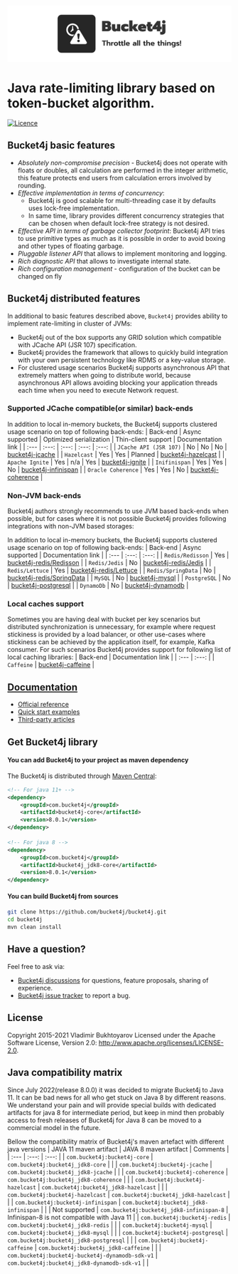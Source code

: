 ![](/asciidoc/src/main/docs/asciidoc/images/white-logo.png)

# Java rate-limiting library based on token-bucket algorithm.

[![Licence](https://img.shields.io/hexpm/l/plug.svg)](https://github.com/bucket4j/bucket4j/blob/master/LICENSE.txt)

## Bucket4j basic features
* *Absolutely non-compromise precision* - Bucket4j does not operate with floats or doubles, all calculation are performed in the integer arithmetic, this feature protects end users from calculation errors involved by rounding.
* *Effective implementation in terms of concurrency*:
  - Bucket4j is good scalable for multi-threading case it by defaults uses lock-free implementation.
  - In same time, library provides different concurrency strategies that can be chosen when default lock-free strategy is not desired.
* *Effective API in terms of garbage collector footprint*: Bucket4j API tries to use primitive types as much as it is possible in order to avoid boxing and other types of floating garbage.
* *Pluggable listener API* that allows to implement monitoring and logging.
* *Rich diagnostic API* that allows to investigate internal state.
* *Rich configuration management* - configuration of the bucket can be changed on fly

## Bucket4j distributed features
In additional to basic features described above, ```Bucket4j``` provides ability to implement rate-limiting in cluster of JVMs:
- Bucket4j out of the box supports any GRID solution which compatible with JCache API (JSR 107) specification.
- Bucket4j provides the framework that allows to quickly build integration with your own persistent technology like RDMS or a key-value storage.
- For clustered usage scenarios Bucket4j supports asynchronous API that extremely matters when going to distribute world, because asynchronous API allows avoiding blocking your application threads each time when you need to execute Network request.

### Supported JCache compatible(or similar) back-ends
In addition to local in-memory buckets, the Bucket4j supports clustered usage scenario on top of following back-ends:
| Back-end                   |  Async supported | Optimized serialization | Thin-client support |  Documentation link     |
| :---                       | :---:            | :---:                   | :---:               | :---:                   |
| ```JCache API (JSR 107)``` |  No              | No                      | No                  | [bucket4j-jcache](https://bucket4j.com/8.0.1/toc.html#bucket4j-jcache)     |
| ```Hazelcast```            |  Yes             | Yes                     | Planned             | [bucket4j-hazelcast](https://bucket4j.com/8.0.1/toc.html#bucket4j-hazelcast)  |
| ```Apache Ignite```        |  Yes             | n/a                     | Yes                 | [bucket4j-ignite](https://bucket4j.com/8.0.1/toc.html#bucket4j-ignite)     |
| ```Inifinispan```          |  Yes             | Yes                     | No                  | [bucket4j-infinispan](https://bucket4j.com/8.0.1/toc.html#bucket4j-infinispan) |
| ```Oracle Coherence```     |  Yes             | Yes                     | No                  | [bucket4j-coherence](https://bucket4j.com/8.0.1/toc.html#bucket4j-coherence)  |

### Non-JVM back-ends
Bucket4j authors strongly recommends to use JVM based back-ends when possible, 
but for cases where it is not possible Bucket4j provides following integrations with non-JVM based storages:   

In addition to local in-memory buckets, the Bucket4j supports clustered usage scenario on top of following back-ends:
| Back-end                   |  Async supported | Documentation link      |
| :---                       | :---:            | :---:                   |
| ```Redis/Redisson```       |  Yes             | [bucket4j-redis/Redisson](https://bucket4j.com/8.0.1/toc.html#example-of-bucket-instantiation-via-redissonbasedproxymanager)      |
| ```Redis/Jedis```          |  No              | [bucket4j-redis/Jedis](https://bucket4j.com/8.0.1/toc.html#example-of-bucket-instantiation-via-jedisbasedproxymanager)      |
| ```Redis/Lettuce```        |  Yes             | [bucket4j-redis/Lettuce](https://bucket4j.com/8.0.1/toc.html#example-of-bucket-instantiation-via-lettucebasedproxymanager)      |
| ```Redis/SpringData```     |  No              | [bucket4j-redis/SpringData](https://bucket4j.com/8.0.1/toc.html#example-of-bucket-instantiation-via-springdataredisbasedproxymanager)      |
| ```MySQL```                |  No              | [bucket4j-mysql](https://bucket4j.com/8.0.1/toc.html#mysql-integration)      |
| ```PostgreSQL```           |  No              | [bucket4j-postgresql](https://bucket4j.com/8.0.1/toc.html#postgresql-integration) |
| ```DynamoDb```             |  No              | [bucket4j-dynamodb](https://github.com/bucket4j/bucket4j/blob/master/bucket4j-dynamodb-sdk-v1/src/main/java/io/github/bucket4j/dynamodb/v1/LongDynamoDBProxyManager.java) |

### Local caches support
Sometimes you are having deal with bucket per key scenarios but distributed synchronization is unnecessary, for example where request stickiness is provided by a load balancer, or other use-cases where stickiness can be achieved by the application itself, for example, Kafka consumer. For such scenarios Bucket4j provides support for following list of local caching libraries:
| Back-end                      | Documentation link      |
| :---                          | :---:                   |
| ```Caffeine```                | [bucket4j-caffeine](https://github.com/bucket4j/bucket4j/blob/7.3/bucket4j-caffeine/src/main/java/io/github/bucket4j/caffeine/CaffeineProxyManager.java)      |

## [Documentation](https://bucket4j.com)
* [Official reference](https://bucket4j.com/8.0.1/toc.html)
* [Quick start examples](https://bucket4j.com/8.0.1/toc.html#quick-start-examples)
* [Third-party articles](https://bucket4j.com/#third-party-articles)

## Get Bucket4j library
#### You can add Bucket4j to your project as maven dependency
The Bucket4j is distributed through [Maven Central](http://search.maven.org/):
```xml
<!-- For java 11+ -->
<dependency>
    <groupId>com.bucket4j</groupId>
    <artifactId>bucket4j-core</artifactId>
    <version>8.0.1</version>
</dependency>

<!-- For java 8 -->
<dependency>
    <groupId>com.bucket4j</groupId>
    <artifactId>bucket4j_jdk8-core</artifactId>
    <version>8.0.1</version>
</dependency>
``` 
#### You can build Bucket4j from sources
```bash
git clone https://github.com/bucket4j/bucket4j.git
cd bucket4j
mvn clean install
```

## Have a question?
Feel free to ask via:
* [Bucket4j discussions](https://github.com/bucket4j/bucket4j/discussions) for questions, feature proposals, sharing of experience.
* [Bucket4j issue tracker](https://github.com/bucket4j/bucket4j/issues/new) to report a bug.

## License
Copyright 2015-2021 Vladimir Bukhtoyarov
Licensed under the Apache Software License, Version 2.0: <http://www.apache.org/licenses/LICENSE-2.0>.

## Java compatibility matrix
Since July 2022(release 8.0.0) it was decided to migrate Bucket4j to Java 11. It can be bad news for all who get stuck on Java 8 by different reasons. We understand your pain and will provide special  builds with dedicated artifacts for java 8 for intermediate period, but keep in mind then probably access to fresh releases of Bucket4j for Java 8 can be moved to a commercial model in the future.

Bellow the compatibility matrix of Bucket4j's maven artefact with different java versions
| JAVA 11 maven artifact                               |  JAVA 8 maven artifact                           | Comments                                    |
| :---                                                 | :---:                                            | :---:                                       |
| ```com.bucket4j:bucket4j-core```                     | ```com.bucket4j:bucket4j_jdk8-core```            |                                             |
| ```com.bucket4j:bucket4j-jcache```                   | ```com.bucket4j:bucket4j_jdk8-jcache```          |                                             |
| ```com.bucket4j:bucket4j-coherence```                | ```com.bucket4j:bucket4j_jdk8-coherence```       |                                             |
| ```com.bucket4j:bucket4j-hazelcast```                | ```com.bucket4j:bucket4j_jdk8-hazelcast```       |                                             |
| ```com.bucket4j:bucket4j-hazelcast```                | ```com.bucket4j:bucket4j_jdk8-hazelcast```       |                                             |
| ```com.bucket4j:bucket4j-infinispan```               | ```com.bucket4j:bucket4j_jdk8-infinispan```      |                                             |
|  Not supported                                       | ```com.bucket4j:bucket4j_jdk8-infinispan-8```    | Infinispan-8 is not compatible with Java 11 |
| ```com.bucket4j:bucket4j-redis```                    | ```com.bucket4j:bucket4j_jdk8-redis```           |                                             |
| ```com.bucket4j:bucket4j-mysql```                    | ```com.bucket4j:bucket4j_jdk8-mysql```           |                                             |
| ```com.bucket4j:bucket4j-postgresql```               | ```com.bucket4j:bucket4j_jdk8-postgresql```      |                                             |
| ```com.bucket4j:bucket4j-caffeine```                 | ```com.bucket4j:bucket4j_jdk8-caffeine```        |                                             |
| ```com.bucket4j:bucket4j-bucket4j-dynamodb-sdk-v1``` | ```com.bucket4j:bucket4j_jdk8-dynamodb-sdk-v1``` |                                             |


